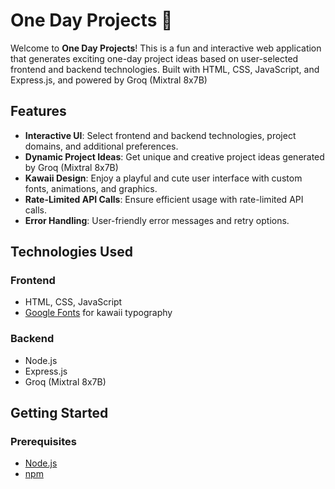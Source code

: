 # One Day Projects 🌸

Welcome to **One Day Projects**! This is a fun and interactive web application that generates exciting one-day project ideas based on user-selected frontend and backend technologies. Built with HTML, CSS, JavaScript, and Express.js, and powered by Groq (Mixtral 8x7B)


## Features

- **Interactive UI**: Select frontend and backend technologies, project domains, and additional preferences.
- **Dynamic Project Ideas**: Get unique and creative project ideas generated by Groq (Mixtral 8x7B)
- **Kawaii Design**: Enjoy a playful and cute user interface with custom fonts, animations, and graphics.
- **Rate-Limited API Calls**: Ensure efficient usage with rate-limited API calls.
- **Error Handling**: User-friendly error messages and retry options.

## Technologies Used

### Frontend

- HTML, CSS, JavaScript
- [Google Fonts](https://fonts.google.com/) for kawaii typography

### Backend

- Node.js
- Express.js
- Groq (Mixtral 8x7B)

## Getting Started

### Prerequisites

- [Node.js](https://nodejs.org/)
- [npm](https://www.npmjs.com/)

